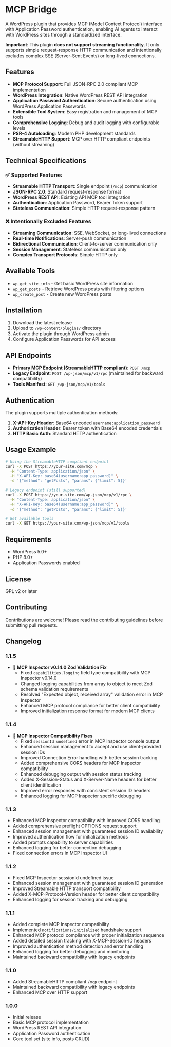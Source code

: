# MCP Bridge

A WordPress plugin that provides MCP (Model Context Protocol) interface with Application Password authentication, enabling AI agents to interact with WordPress sites through a standardized interface.

**Important**: This plugin **does not support streaming functionality**. It only supports simple request-response HTTP communication and intentionally excludes complex SSE (Server-Sent Events) or long-lived connections.

## Features

- **MCP Protocol Support**: Full JSON-RPC 2.0 compliant MCP implementation
- **WordPress Integration**: Native WordPress REST API integration
- **Application Password Authentication**: Secure authentication using WordPress Application Passwords
- **Extensible Tool System**: Easy registration and management of MCP tools
- **Comprehensive Logging**: Debug and audit logging with configurable levels
- **PSR-4 Autoloading**: Modern PHP development standards
- **StreamableHTTP Support**: MCP over HTTP compliant endpoints (without streaming)

## Technical Specifications

### ✅ Supported Features
- **Streamable HTTP Transport**: Single endpoint (`/mcp`) communication
- **JSON-RPC 2.0**: Standard request-response format
- **WordPress REST API**: Existing API MCP tool integration
- **Authentication**: Application Password, Bearer Token support
- **Stateless Communication**: Simple HTTP request-response pattern

### ❌ Intentionally Excluded Features
- **Streaming Communication**: SSE, WebSocket, or long-lived connections
- **Real-time Notifications**: Server-push communication
- **Bidirectional Communication**: Client-to-server communication only
- **Session Management**: Stateless communication only
- **Complex Transport Protocols**: Simple HTTP only

## Available Tools

- `wp_get_site_info` - Get basic WordPress site information
- `wp_get_posts` - Retrieve WordPress posts with filtering options
- `wp_create_post` - Create new WordPress posts

## Installation

1. Download the latest release
2. Upload to `/wp-content/plugins/` directory
3. Activate the plugin through WordPress admin
4. Configure Application Passwords for API access

## API Endpoints

- **Primary MCP Endpoint (StreamableHTTP compliant)**: `POST /mcp`
- **Legacy Endpoint**: `POST /wp-json/mcp/v1/rpc` (maintained for backward compatibility)
- **Tools Manifest**: `GET /wp-json/mcp/v1/tools`

## Authentication

The plugin supports multiple authentication methods:

1. **X-API-Key Header**: Base64 encoded `username:application_password`
2. **Authorization Header**: Bearer token with Base64 encoded credentials
3. **HTTP Basic Auth**: Standard HTTP authentication

## Usage Example

```bash
# Using the StreamableHTTP compliant endpoint
curl -X POST https://your-site.com/mcp \
  -H "Content-Type: application/json" \
  -H "X-API-Key: base64(username:app_password)" \
  -d '{"method": "getPosts", "params": {"limit": 5}}'

# Legacy endpoint (still supported)
curl -X POST https://your-site.com/wp-json/mcp/v1/rpc \
  -H "Content-Type: application/json" \
  -H "X-API-Key: base64(username:app_password)" \
  -d '{"method": "getPosts", "params": {"limit": 5}}'

# Get available tools
curl -X GET https://your-site.com/wp-json/mcp/v1/tools
```

## Requirements

- WordPress 5.0+
- PHP 8.0+
- Application Passwords enabled

## License

GPL v2 or later

## Contributing

Contributions are welcome! Please read the contributing guidelines before submitting pull requests.

## Changelog

### 1.1.5
- **🔧 MCP Inspector v0.14.0 Zod Validation Fix**
  - Fixed `capabilities.logging` field type compatibility with MCP Inspector v0.14.0
  - Changed logging capabilities from array to object to meet Zod schema validation requirements
  - Resolved "Expected object, received array" validation error in MCP Inspector
  - Enhanced MCP protocol compliance for better client compatibility
  - Improved initialization response format for modern MCP clients

### 1.1.4
- **🔧 MCP Inspector Compatibility Fixes**
  - Fixed `sessionId undefined` error in MCP Inspector console output
  - Enhanced session management to accept and use client-provided session IDs
  - Improved Connection Error handling with better session tracking
  - Added comprehensive CORS headers for MCP Inspector compatibility
  - Enhanced debugging output with session status tracking
  - Added X-Session-Status and X-Server-Name headers for better client identification
  - Improved error responses with consistent session ID headers
  - Enhanced logging for MCP Inspector specific debugging

### 1.1.3
- Enhanced MCP Inspector compatibility with improved CORS handling
- Added comprehensive preflight OPTIONS request support
- Enhanced session management with guaranteed session ID availability
- Improved authentication flow for initialization methods
- Added prompts capability to server capabilities
- Enhanced logging for better connection debugging
- Fixed connection errors in MCP Inspector UI

### 1.1.2
- Fixed MCP Inspector sessionId undefined issue
- Enhanced session management with guaranteed session ID generation
- Improved Streamable HTTP transport compatibility
- Added X-MCP-Protocol-Version header for better client compatibility
- Enhanced logging for session tracking and debugging

### 1.1.1
- Added complete MCP Inspector compatibility
- Implemented `notifications/initialized` handshake support
- Enhanced MCP protocol compliance with proper initialization sequence
- Added detailed session tracking with X-MCP-Session-ID headers
- Improved authentication method detection and error handling
- Enhanced logging for better debugging and monitoring
- Maintained backward compatibility with legacy endpoints

### 1.1.0
- Added StreamableHTTP compliant `/mcp` endpoint
- Maintained backward compatibility with legacy endpoints
- Enhanced MCP over HTTP support

### 1.0.0
- Initial release
- Basic MCP protocol implementation
- WordPress REST API integration
- Application Password authentication
- Core tool set (site info, posts CRUD)